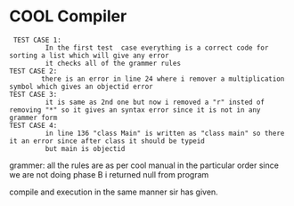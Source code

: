 # COOL Compiler #
     TEST CASE 1:
			 In the first test  case everything is a correct code for sorting a list which will give any error 
			 it checks all of the grammer rules
	TEST CASE 2:
	        there is an error in line 24 where i remover a multiplication symbol which gives an objectid error
	TEST CASE 3:
	         it is same as 2nd one but now i removed a "r" insted of removing "*" so it gives an syntax error since it is not in any grammer form
	TEST CASE 4:
	         in line 136 "class Main" is written as "class main" so there it an error since after class it should be typeid
	         but main is objectid

grammer:
         all the rules are as per cool manual in the particular order
         since we are not doing phase B 
         i returned null from program

compile and execution in the same manner sir has given.


